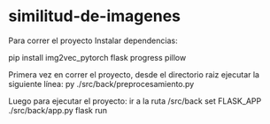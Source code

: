 # similitud-de-imagenes


Para correr el proyecto
Instalar dependencias:

pip install img2vec_pytorch flask progress pillow

Primera vez en correr el proyecto, desde el directorio raiz ejecutar la siguiente línea:
    py ./src/back/preprocesamiento.py

Luego para ejecutar el proyecto:
    ir a la ruta /src/back
    set FLASK_APP ./src/back/app.py
    flask run
